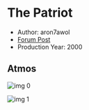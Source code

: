 # The Patriot

* Author: aron7awol
* [Forum Post](https://www.avsforum.com/threads/bass-eq-for-filtered-movies.2995212/post-57741958)
* Production Year: 2000

## Atmos

![img 0](https://i.imgur.com/VlRaYxV.jpg)

![img 1](https://i.imgur.com/QgnpwfU.jpg)

